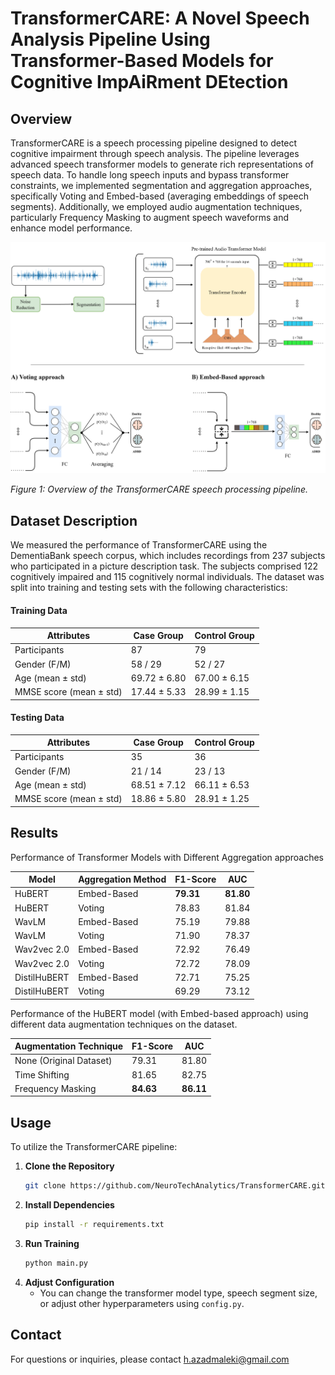 # TransformerCARE: A Novel Speech Analysis Pipeline Using Transformer-Based Models for Cognitive ImpAiRment DEtection

## Overview

TransformerCARE is a speech processing pipeline designed to detect cognitive impairment through speech analysis. The pipeline leverages advanced speech transformer models to generate rich representations of speech data. To handle long speech inputs and bypass transformer constraints, we implemented segmentation and aggregation approaches, specifically Voting and Embed-based (averaging embeddings of speech segments). Additionally, we employed audio augmentation techniques, particularly Frequency Masking to augment speech waveforms and enhance model performance.

![Pipeline Overview](https://github.com/NeuroTechAnalytics/TransformerCARE/blob/master/imgs/pipeline.jpg)

*Figure 1: Overview of the TransformerCARE speech processing pipeline.*

## Dataset Description

We measured the performance of TransformerCARE using the DementiaBank speech corpus, which includes recordings from 237 subjects who participated in a picture description task. The subjects comprised 122 cognitively impaired and 115 cognitively normal individuals. The dataset was split into training and testing sets with the following characteristics:

#### Training Data

| Attributes                        | Case Group     | Control Group    |
|-----------------------------------|----------------|------------------|
| Participants                      | 87             | 79               |
| Gender (F/M)                      | 58 / 29        | 52 / 27          |
| Age (mean ± std)                  | 69.72 ± 6.80   | 67.00 ± 6.15     |
| MMSE score (mean ± std)           | 17.44 ± 5.33   | 28.99 ± 1.15     |

#### Testing Data

| Attributes                        | Case Group     | Control Group    |
|-----------------------------------|----------------|------------------|
| Participants                      | 35             | 36               |
| Gender (F/M)                      | 21 / 14        | 23 / 13          |
| Age (mean ± std)                  | 68.51 ± 7.12   | 66.11 ± 6.53     |
| MMSE score (mean ± std)           | 18.86 ± 5.80   | 28.91 ± 1.25     |

## Results

Performance of Transformer Models with Different Aggregation approaches

| Model           | Aggregation Method | F1-Score | AUC    |
|-----------------|--------------------|----------|--------|
| HuBERT      | Embed-Based        | **79.31**    | **81.80**  |
| HuBERT      | Voting             | 78.83    | 81.84  |
| WavLM       | Embed-Based        | 75.19    | 79.88  |
| WavLM       | Voting             | 71.90    | 78.37  |
| Wav2vec 2.0 | Embed-Based        | 72.92    | 76.49  |
| Wav2vec 2.0 | Voting             | 72.72    | 78.09  |
| DistilHuBERT| Embed-Based        | 72.71    | 75.25  |
| DistilHuBERT| Voting             | 69.29    | 73.12  |


Performance of the HuBERT model (with Embed-based approach) using different data augmentation techniques on the dataset.

| Augmentation Technique                | F1-Score | AUC    |
|---------------------------------------|----------|--------|
| None (Original Dataset)           | 79.31    | 81.80  |
| Time Shifting                     | 81.65    | 82.75  |
| Frequency Masking                 | **84.63**    | **86.11**  |


## Usage

To utilize the TransformerCARE pipeline:

1. **Clone the Repository**
   ```bash
   git clone https://github.com/NeuroTechAnalytics/TransformerCARE.git

2. **Install Dependencies**
   ```bash
   pip install -r requirements.txt
   
3. **Run Training**
   ```bash
   python main.py

4. **Adjust Configuration**
   - You can change the transformer model type, speech segment size, or adjust other hyperparameters using `config.py`.


## Contact

For questions or inquiries, please contact h.azadmaleki@gmail.com



